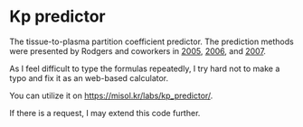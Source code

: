 # Kp predictor
The tissue-to-plasma partition coefficient predictor. The prediction methods were presented by Rodgers and coworkers in [2005](https://doi.org/10.1002/jps.20322), [2006](https://doi.org/10.1002/jps.20502), and [2007](https://doi.org/10.1007/s11095-006-9210-3).

As I feel difficult to type the formulas repeatedly, I try hard not to make a typo and fix it as an web-based calculator.

You can utilize it on https://misol.kr/labs/kp_predictor/.

If there is a request, I may extend this code further.
